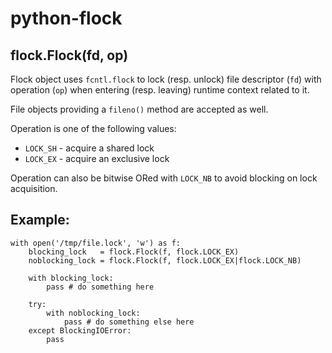 python-flock
============

flock.Flock(fd, op)
-------------------

Flock object uses `fcntl.flock` to lock (resp. unlock)
file descriptor (`fd`) with operation (`op`)
when entering (resp. leaving) runtime context related to it.

File objects providing a `fileno()` method are accepted as well.

Operation is one of the following values:
    
 * `LOCK_SH` - acquire a shared lock
 * `LOCK_EX` - acquire an exclusive lock

Operation can also be bitwise ORed with `LOCK_NB`
to avoid blocking on lock acquisition.


Example:
--------

    with open('/tmp/file.lock', 'w') as f:
        blocking_lock   = flock.Flock(f, flock.LOCK_EX)
        noblocking_lock = flock.Flock(f, flock.LOCK_EX|flock.LOCK_NB)

        with blocking_lock:
            pass # do something here

        try:
            with noblocking_lock:
                pass # do something else here
        except BlockingIOError:
            pass

